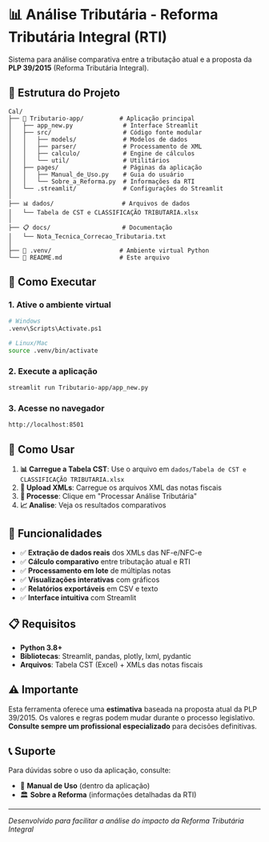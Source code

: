 # 📊 Análise Tributária - Reforma Tributária Integral (RTI)

Sistema para análise comparativa entre a tributação atual e a proposta da **PLP 39/2015** (Reforma Tributária Integral).

## 📁 Estrutura do Projeto

```
Cal/
├── 📱 Tributario-app/          # Aplicação principal
│   ├── app_new.py              # Interface Streamlit
│   ├── src/                    # Código fonte modular
│   │   ├── models/             # Modelos de dados
│   │   ├── parser/             # Processamento de XML
│   │   ├── calculo/            # Engine de cálculos
│   │   └── util/               # Utilitários
│   ├── pages/                  # Páginas da aplicação
│   │   ├── Manual_de_Uso.py    # Guia do usuário
│   │   └── Sobre_a_Reforma.py  # Informações da RTI
│   └── .streamlit/             # Configurações do Streamlit
│
├── 📊 dados/                   # Arquivos de dados
│   └── Tabela de CST e CLASSIFICAÇÃO TRIBUTARIA.xlsx
│
├── 📋 docs/                    # Documentação
│   └── Nota_Tecnica_Correcao_Tributaria.txt
│
├── 🐍 .venv/                   # Ambiente virtual Python
└── 📝 README.md                # Este arquivo
```

## 🚀 Como Executar

### 1. Ative o ambiente virtual
```bash
# Windows
.venv\Scripts\Activate.ps1

# Linux/Mac
source .venv/bin/activate
```

### 2. Execute a aplicação
```bash
streamlit run Tributario-app/app_new.py
```

### 3. Acesse no navegador
```
http://localhost:8501
```

## 📖 Como Usar

1. **📊 Carregue a Tabela CST**: Use o arquivo em `dados/Tabela de CST e CLASSIFICAÇÃO TRIBUTARIA.xlsx`
2. **📄 Upload XMLs**: Carregue os arquivos XML das notas fiscais
3. **🚀 Processe**: Clique em "Processar Análise Tributária"
4. **📈 Analise**: Veja os resultados comparativos

## 🎯 Funcionalidades

- ✅ **Extração de dados reais** dos XMLs das NF-e/NFC-e
- ✅ **Cálculo comparativo** entre tributação atual e RTI
- ✅ **Processamento em lote** de múltiplas notas
- ✅ **Visualizações interativas** com gráficos
- ✅ **Relatórios exportáveis** em CSV e texto
- ✅ **Interface intuitiva** com Streamlit

## 📋 Requisitos

- **Python 3.8+**
- **Bibliotecas**: Streamlit, pandas, plotly, lxml, pydantic
- **Arquivos**: Tabela CST (Excel) + XMLs das notas fiscais

## ⚠️ Importante

Esta ferramenta oferece uma **estimativa** baseada na proposta atual da PLP 39/2015. Os valores e regras podem mudar durante o processo legislativo. **Consulte sempre um profissional especializado** para decisões definitivas.

## 📞 Suporte

Para dúvidas sobre o uso da aplicação, consulte:
- 📖 **Manual de Uso** (dentro da aplicação)
- 🏛️ **Sobre a Reforma** (informações detalhadas da RTI)

---
*Desenvolvido para facilitar a análise do impacto da Reforma Tributária Integral*
